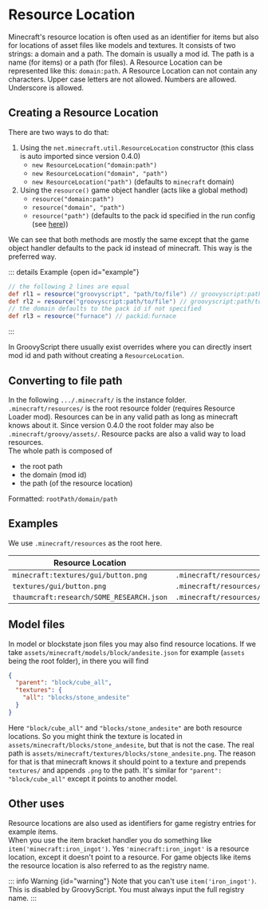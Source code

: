 
# Resource Location

Minecraft's resource location is often used as an identifier for items but also for locations of asset files like models
and textures. It consists of two strings: a domain and a path. The domain is usually a mod id. The path is a name
(for items) or a path (for files). A Resource Location can be represented like this: `domain:path`.
A Resource Location can not contain any characters. Upper case letters are not allowed. Numbers are allowed. Underscore
is allowed.

## Creating a Resource Location
There are two ways to do that:

1. Using the `net.minecraft.util.ResourceLocation` constructor (this class is auto imported since version 0.4.0)
    - `new ResourceLocation("domain:path")`
    - `new ResourceLocation("domain", "path")`
    - `new ResourceLocation("path")` (defaults to `minecraft` domain)
2. Using the `resource()` game object handler (acts like a global method)
    - `resource("domain:path")`
    - `resource("domain", "path")`
    - `resource("path")` (defaults to the pack id specified in the run config (see [here](../getting_started/index.md#run-config)))

We can see that both methods are mostly the same except that the game object handler defaults to the pack id instead of
minecraft. This way is the preferred way.

::: details Example {open id="example"}

```groovy
// the following 2 lines are equal
def rl1 = resource("groovyscript", "path/to/file") // groovyscript:path/to/file
def rl2 = resource("groovyscript:path/to/file") // groovyscript:path/to/file
// the domain defaults to the pack id if not specified
def rl3 = resource("furnace") // packid:furnace
```

:::

In GroovyScript there usually exist overrides where you can directly insert mod id and path without
creating a `ResourceLocation`. <br>

## Converting to file path

In the following `.../.minecraft/` is the instance folder. <br>
`.minecraft/resources/` is the root resource folder (requires Resource Loader mod). Resources can be in any valid path
as long as minecraft knows about it.
Since version 0.4.0 the root folder may also be `.minecraft/groovy/assets/`. Resource packs are also a valid way to load
resources.<br>
The whole path is composed of

- the root path
- the domain (mod id)
- the path (of the resource location)

Formatted: `rootPath/domain/path`

## Examples

We use `.minecraft/resources` as the root here.

| Resource Location                        | refers to File path                                           |
|------------------------------------------|---------------------------------------------------------------|
| `minecraft:textures/gui/button.png`      | `.minecraft/resources/minecraft/textures/gui/button.png`      |
| `textures/gui/button.png`                | `.minecraft/resources/minecraft/textures/gui/button.png`      |
| `thaumcraft:research/SOME_RESEARCH.json` | `.minecraft/resources/thaumcraft/research/SOME_RESEARCH.json` |

## Model files

In model or blockstate json files you may also find resource locations.
If we take `assets/minecraft/models/block/andesite.json` for example (`assets` being the root folder), in there you will find

```json
{
  "parent": "block/cube_all",
  "textures": {
    "all": "blocks/stone_andesite"
  }
}
```

Here `"block/cube_all"` and `"blocks/stone_andesite"` are both resource locations. So you might think the texture is
located in `assets/minecraft/blocks/stone_andesite`, but that is not the case.
The real path is `assets/minecraft/textures/blocks/stone_andesite.png`. The reason for that is that
minecraft knows it should point to a texture and prepends `textures/` and appends `.png` to the path.
It's similar for `"parent": "block/cube_all"` except it points to another model.

## Other uses

Resource locations are also used as identifiers for game registry entries for example items. <br>
When you use the item bracket handler you do something like `item('minecraft:iron_ingot')`. Yes `'minecraft:iron_ingot'` is a resource location, except it doesn't point to a resource.
For game objects like items the resource location is also referred to as the registry name.

::: info Warning {id="warning"}
Note that you can't use `item('iron_ingot')`. This is disabled by GroovyScript. You must always input the full registry name.
:::
